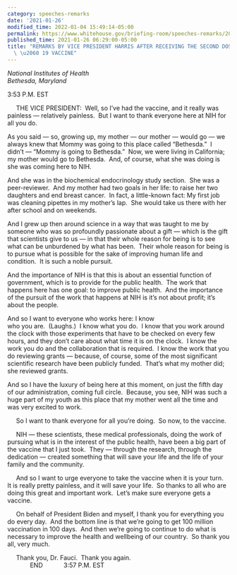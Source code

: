 ```yaml
---
category: speeches-remarks
date: '2021-01-26'
modified_time: 2022-01-04 15:49:14-05:00
permalink: https://www.whitehouse.gov/briefing-room/speeches-remarks/2021/01/26/remarks-by-vice-president-harris-after-receiving-the-second-dose-of-the-covid-19-vaccine/
published_time: 2021-01-26 06:29:00-05:00
title: "REMARKS BY VICE PRESIDENT HARRIS AFTER RECEIVING THE SECOND DOSE OF THE COVID-\
  \ \u2060 19 VACCINE"
---
```

 
*National Institutes of Health  
Bethesda, Maryland*

3:53 P.M. EST  
  
     THE VICE PRESIDENT:  Well, so I’ve had the vaccine, and it really
was painless — relatively painless.  But I want to thank everyone here
at NIH for all you do.   
  
As you said — so, growing up, my mother — our mother — would go — we
always knew that Mommy was going to this place called “Bethesda.”  I
didn’t — “Mommy is going to Bethesda.”  Now, we were living in
California; my mother would go to Bethesda.  And, of course, what she
was doing is she was coming here to NIH.   
  
And she was in the biochemical endocrinology study section.  She was a
peer-reviewer.  And my mother had two goals in her life: to raise her
two daughters and end breast cancer.  In fact, a little-known fact: My
first job was cleaning pipettes in my mother’s lap.  She would take us
there with her after school and on weekends.   
  
And I grew up then around science in a way that was taught to me by
someone who was so profoundly passionate about a gift — which is the
gift that scientists give to us — in that their whole reason for being
is to see what can be unburdened by what has been.  Their whole reason
for being is to pursue what is possible for the sake of improving human
life and condition.  It is such a noble pursuit.   
  
And the importance of NIH is that this is about an essential function of
government, which is to provide for the public health.  The work that
happens here has one goal: to improve public health.  And the importance
of the pursuit of the work that happens at NIH is it’s not about profit;
it’s about the people.   
  
And so I want to everyone who works here: I know  
who you are.  (Laughs.)  I know what you do.  I know that you work
around the clock with those experiments that have to be checked on every
few hours, and they don’t care about what time it is on the clock.  I
know the work you do and the collaboration that is required.  I know the
work that you do reviewing grants — because, of course, some of the most
significant scientific research have been publicly funded.  That’s what
my mother did; she reviewed grants.   
  
And so I have the luxury of being here at this moment, on just the fifth
day of our administration, coming full circle.  Because, you see, NIH
was such a huge part of my youth as this place that my mother went all
the time and was very excited to work.  
  
     So I want to thank everyone for all you’re doing.  So now, to the
vaccine.  
  
     NIH — these scientists, these medical professionals, doing the work
of pursuing what is in the interest of the public health, have been a
big part of the vaccine that I just took.  They — through the research,
through the dedication — created something that will save your life and
the life of your family and the community.  
  
     And so I want to urge everyone to take the vaccine when it is your
turn.  It is really pretty painless, and it will save your life.  So
thanks to all who are doing this great and important work.  Let’s make
sure everyone gets a vaccine.  
  
     On behalf of President Biden and myself, I thank you for everything
you do every day.  And the bottom line is that we’re going to get 100
million vaccination in 100 days.  And then we’re going to continue to do
what is necessary to improve the health and wellbeing of our country. 
So thank you all, very much.   
  
     Thank you, Dr. Fauci.  Thank you again.   
             END            3:57 P.M. EST       
